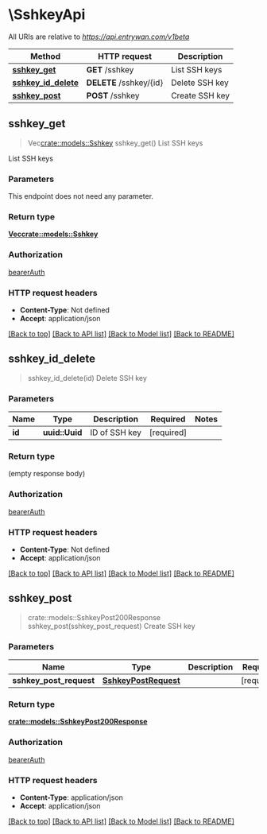 # \SshkeyApi

All URIs are relative to *https://api.entrywan.com/v1beta*

Method | HTTP request | Description
------------- | ------------- | -------------
[**sshkey_get**](SshkeyApi.md#sshkey_get) | **GET** /sshkey | List SSH keys
[**sshkey_id_delete**](SshkeyApi.md#sshkey_id_delete) | **DELETE** /sshkey/{id} | Delete SSH key
[**sshkey_post**](SshkeyApi.md#sshkey_post) | **POST** /sshkey | Create SSH key



## sshkey_get

> Vec<crate::models::Sshkey> sshkey_get()
List SSH keys

List SSH keys

### Parameters

This endpoint does not need any parameter.

### Return type

[**Vec<crate::models::Sshkey>**](Sshkey.md)

### Authorization

[bearerAuth](../README.md#bearerAuth)

### HTTP request headers

- **Content-Type**: Not defined
- **Accept**: application/json

[[Back to top]](#) [[Back to API list]](../README.md#documentation-for-api-endpoints) [[Back to Model list]](../README.md#documentation-for-models) [[Back to README]](../README.md)


## sshkey_id_delete

> sshkey_id_delete(id)
Delete SSH key

### Parameters


Name | Type | Description  | Required | Notes
------------- | ------------- | ------------- | ------------- | -------------
**id** | **uuid::Uuid** | ID of SSH key | [required] |

### Return type

 (empty response body)

### Authorization

[bearerAuth](../README.md#bearerAuth)

### HTTP request headers

- **Content-Type**: Not defined
- **Accept**: application/json

[[Back to top]](#) [[Back to API list]](../README.md#documentation-for-api-endpoints) [[Back to Model list]](../README.md#documentation-for-models) [[Back to README]](../README.md)


## sshkey_post

> crate::models::SshkeyPost200Response sshkey_post(sshkey_post_request)
Create SSH key

### Parameters


Name | Type | Description  | Required | Notes
------------- | ------------- | ------------- | ------------- | -------------
**sshkey_post_request** | [**SshkeyPostRequest**](SshkeyPostRequest.md) |  | [required] |

### Return type

[**crate::models::SshkeyPost200Response**](_sshkey_post_200_response.md)

### Authorization

[bearerAuth](../README.md#bearerAuth)

### HTTP request headers

- **Content-Type**: application/json
- **Accept**: application/json

[[Back to top]](#) [[Back to API list]](../README.md#documentation-for-api-endpoints) [[Back to Model list]](../README.md#documentation-for-models) [[Back to README]](../README.md)

